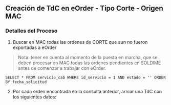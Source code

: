 ## Creación de TdC en eOrder - Tipo Corte - Origen MAC
### Detalles del Proceso

1. Buscar en MAC todas las ordenes de CORTE que aun no fueron exportadas a eOrder

> Nota: tener en cuenta al momento de la puesta en marcha, que se deben procesar en MAC todas las ordenes pendientes en SOLDIME antes de comenzar a trabajar con eOrder.

`SELECT * FROM servicio_cab WHERE id_servicio = 1 AND estado = '' ORDER BY fecha_solicitud`

2. Por cada orden encontrada en la consulta anterior, armar una TdC con los siguientes datos:





